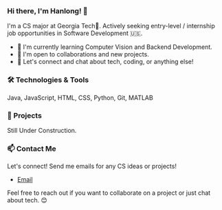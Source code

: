 ### Hi there, I'm Hanlong! 👋

I'm a CS major at Georgia Tech🐝. Actively seeking entry-level / internship job opportunities in Software Development 🇺🇸.

- 🌱 I'm currently learning Computer Vision and Backend Development.
- 👯 I'm open to collaborations and new projects.
- 💬 Let's connect and chat about tech, coding, or anything else!

### 🛠️ Technologies & Tools

Java, JavaScript, HTML, CSS, Python, Git, MATLAB

### 🚀 Projects

Still Under Construction.

### 📫 Contact Me

Let's connect! Send me emails for any CS ideas or projects!

- [Email](mailto:miles.lee23333@gmail.com)

Feel free to reach out if you want to collaborate on a project or just chat about tech. 😊


<!-- Optional: Add additional sections like "Skills," "Certifications," "Languages," etc., as needed. -->

<!-- Optional: You can add custom badges, icons, or additional information based on your preferences. -->

